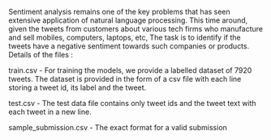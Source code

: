 Sentiment analysis remains one of the key problems that has seen extensive application of natural language processing.
This time around, given the tweets from customers about various tech firms who manufacture and sell mobiles, computers, laptops, etc,
The task is to identify if the tweets have a negative sentiment towards such companies or products.
Details of the files :

train.csv - For training the models, we provide a labelled dataset of 7920 tweets. The dataset is provided in the form of a csv file with each line storing a tweet id, its label and the tweet.

test.csv - The test data file contains only tweet ids and the tweet text with each tweet in a new line.

sample_submission.csv - The exact format for a valid submission

